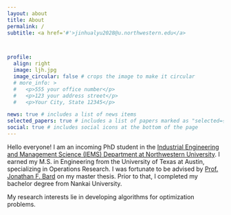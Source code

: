 ```yaml
---
layout: about
title: About
permalink: /
subtitle: <a href='#'>jinhualyu2028@u.northwestern.edu</a>



profile:
  align: right
  image: ljh.jpg
  image_circular: false # crops the image to make it circular
  # more_info: >
  #   <p>555 your office number</p>
  #   <p>123 your address street</p>
  #   <p>Your City, State 12345</p>

news: true # includes a list of news items
selected_papers: true # includes a list of papers marked as "selected={true}"
social: true # includes social icons at the bottom of the page
---
```


Hello everyone! I am an incoming PhD student in the [Industrial Engineering and Management Science (IEMS) Department at Northwestern University](https://www.mccormick.northwestern.edu/industrial/). I earned my M.S. in Engineering from the University of Texas at Austin, specializing in Operations Research. I was fortunate to be advised by [Prof. Jonathan F. Bard](https://sites.utexas.edu/bard/) on my master thesis. Prior to that, I completed my bachelor degree from Nankai University. 

My research interests lie in developing algorithms for optimization problems.
